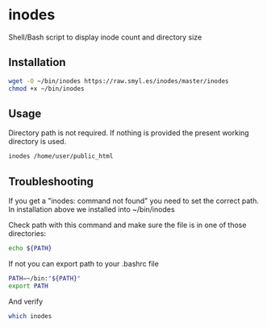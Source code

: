 inodes
======================

Shell/Bash script to display inode count and directory size

## Installation
``` bash
wget -O ~/bin/inodes https://raw.smyl.es/inodes/master/inodes
chmod +x ~/bin/inodes
```

## Usage
Directory path is not required.  If nothing is provided the present working directory is used.
``` bash
inodes /home/user/public_html
```

## Troubleshooting
If you get a "inodes: command not found" you need to set the correct path. In installation above we installed into ~/bin/inodes

Check path with this command and make sure the file is in one of those directories:
``` bash
echo ${PATH}
```

If not you can export path to your .bashrc file
``` bash
PATH=~/bin:"${PATH}"
export PATH
```

And verify
``` bash
which inodes
```